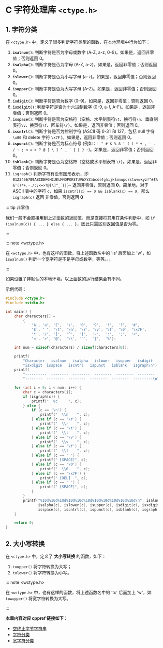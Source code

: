 # C 字符处理库 `<ctype.h>`

## 1. 字符分类

在 `<ctype.h>` 中，定义了很多判断字符类型的函数，在本地环境中行为如下：

1. **`isalnum()`:** 判断字符是否为字母或数字 (A-Z, a-z, 0-9)。如果是，返回非零值；否则返回 0。
2. **`isalpha()`:** 判断字符是否为字母 (A-Z, a-z)。如果是，返回非零值；否则返回 0。
3. **`islower()`:** 判断字符是否为小写字母 (a-z)。如果是，返回非零值；否则返回 0。
4. **`isupper()`:** 判断字符是否为大写字母 (A-Z)。如果是，返回非零值；否则返回 0。
5. **`isdigit()`:** 判断字符是否为数字 (0-9)。如果是，返回非零值；否则返回 0。
6. **`isxdigit()`:** 判断字符是否为十六进制数字 (0-9, a-f, A-F)。如果是，返回非零值；否则返回 0。
7. **`isspace()`:** 判断字符是否为空格符（空格、水平制表符`\t`、换行符`\n`、垂直制表符`\v`、换页符`\f`、回车符`\r`）。如果是，返回非零值；否则返回 0。
8. **`iscntrl()`:** 判断字符是否为控制字符 (ASCII 码 0-31 和 127，包括 null 字符 `\x00` 和 delete 字符 `\x7F` )。如果是，返回非零值；否则返回 0。
9. **`ispunct()`:** 判断字符是否为标点符号 (例如：``! " # $ % & ' ( ) * + , - . / : ; < = > ? @ [ \ ] ^ _ ` { | } ~``)。如果是，返回非零值；否则返回 0。
10. **`isblank()`:** 判断字符是否为空格符（空格或水平制表符 `\t`）。如果是，返回非零值；否则返回 0。
11. `isgraph()` 判断字符有没有图形表示，即 ``0123456789ABCDEFGHIJKLMNOPQRSTUVWXYZabcdefghijklmnopqrstuvwxyz!"#$%&'()*+,-./:;<=>?@[\]^_`{|}~`` 返回非零值，否则返回 **0**。简单地，对于 ASCII 表中的字符 `c`，如果 `iscntrl(c) == 0 && isblank(c) == 0`，那么 `isgraph(c)` 返回 非零值，否则返回 **0**

::: tip 非零值

我们一般不会直接用到上述函数的返回值，而是直接将其用在条件判断中，如 `if (isalnum(c)) { ... } else { ... }`，因此只需区别返回值是否为零。

:::

::: note <wctype.h>

在 `<wctype.h>` 中，也有这样的函数，将上述函数名中的 'is' 后面加上 'w'，如 `iswalnum()` 判断一个宽字符是不是字母或数字，等等。。。

:::

如果设置了非默认的本地环境，以上函数的运行结果会有不同。

示例代码：

```c
#include <ctype.h>
#include <stdio.h>

int main() {
    char characters[] =
        {
            'A', 'a', 'Z',  'z',  '0',  '9',  '!',  '?',  '#',
            '$', ' ', '\t', '\n', '\r', '\v', '\f', '\0', '\x7F',
            '*', '/', '[',  '^',  '{',  '~',  ':',  ';',  '<',
            '=', '>', '@',  '\\', '`',  '|',  '%'}; 

    int num = sizeof(characters) / sizeof(characters[0]);

    printf(
        "Character   isalnum   isalpha   islower   isupper   isdigit   "
        "isxdigit  isspace   iscntrl   ispunct   isblank   isgraph\n");
    printf(
        "----------  --------  --------  --------  --------  --------  "
        "--------  --------  --------  --------  --------  ---------\n");

    for (int i = 0; i < num; i++) {
        char c = characters[i];
        if (isgraph(c)) {
            printf("  %c     ", c);
        } else {
            if (c == '\n') {
                printf("  \\n    ", c);
            } else if (c == '\r') {
                printf("  \\r    ", c);
            } else if (c == '\t') {
                printf("  \\t    ", c);
            } else if (c == '\v') {
                printf("  \\v    ", c);
            } else if (c == '\f') {
                printf("  \\f    ", c);
            } else if (c == ' ') {
                printf(" [SPACE]", c);
            } else if (c == '\0') {
                printf("  \\0    ", c);
            } else if (c == '\x7F') {
                printf(" [DEL]  ", c);
            } else if (c == ' ') {
                printf(" [SPACE]", c);
            }
        }
        printf("%10d%10d%10d%10d%10d%10d%10d%10d%10d%10d%10d\n", isalnum(c),
               isalpha(c), islower(c), isupper(c), isdigit(c), isxdigit(c),
               isspace(c), iscntrl(c), ispunct(c), isblank(c), isgraph(c));
    }

    return 0;
}
```

## 2. 大小写转换

在 `<ctype.h>` 中，定义了 **大小写转换** 的函数，如下：

1. `toupper()` 将字符转换为大写；
2. `tolower()` 将字符转换为小写。

::: note <wctype.h>

在 `<wctype.h>` 中，也有这样的函数，将上述函数名中的 'to' 后面加上 'w'，如 `towupper()` 将宽字符转换为大写。

:::

**本章内容对应 cppref 链接如下：**

- [空终止字节字符串](https://zh.cppreference.com/w/c/string/byte)
- [字符分类](https://zh.cppreference.com/w/c/string/byte#.E5.AD.97.E7.AC.A6.E5.88.86.E7.B1.BB)
- [宽字符分类](https://zh.cppreference.com/w/c/string/wide#.E5.AD.97.E7.AC.A6.E5.88.86.E7.B1.BB)
